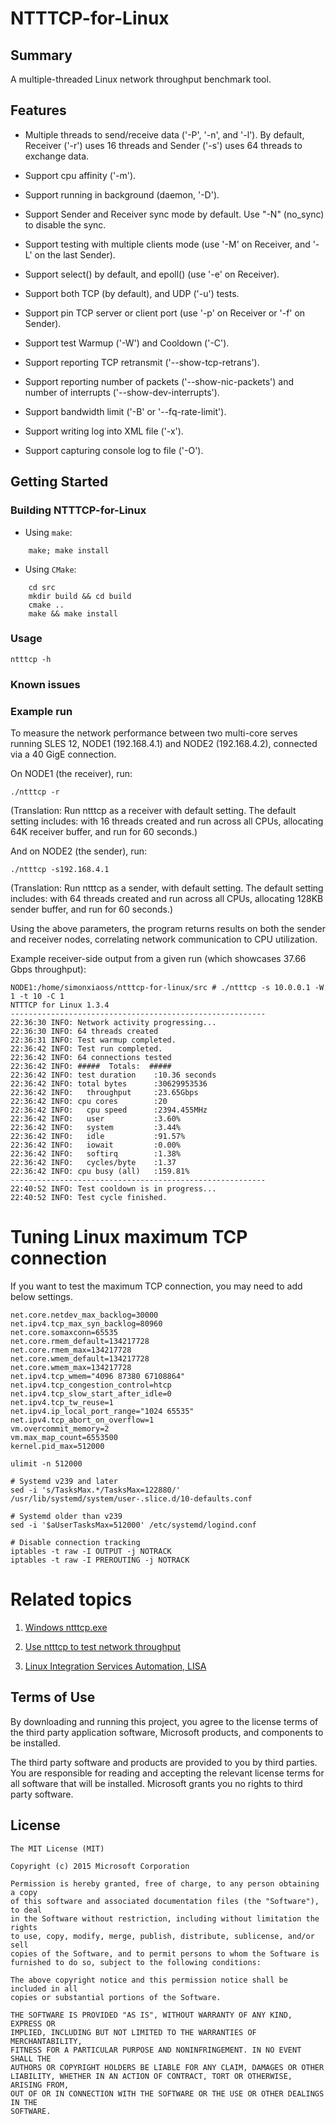 # NTTTCP-for-Linux

## Summary

A multiple-threaded Linux network throughput benchmark tool.

## Features

* Multiple threads to send/receive data ('-P', '-n', and '-l'). By default, Receiver ('-r') uses 16 threads and Sender ('-s') uses 64 threads to exchange data.

* Support cpu affinity ('-m').

* Support running in background (daemon, '-D').

* Support Sender and Receiver sync mode by default. Use "-N" (no_sync) to disable the sync.

* Support testing with multiple clients mode (use '-M' on Receiver, and '-L' on the last Sender).

* Support select() by default, and epoll() (use '-e' on Receiver).

* Support both TCP (by default), and UDP ('-u') tests.

* Support pin TCP server or client port (use '-p' on Receiver or '-f' on Sender).

* Support test Warmup ('-W') and Cooldown ('-C').

* Support reporting TCP retransmit ('--show-tcp-retrans').

* Support reporting number of packets ('--show-nic-packets') and number of interrupts ('--show-dev-interrupts').

* Support bandwidth limit ('-B' or '--fq-rate-limit').

* Support writing log into XML file ('-x').

* Support capturing console log to file ('-O').


## Getting Started


### Building NTTTCP-for-Linux ###

- Using `make`:
```
	make; make install
```

- Using `CMake`:
```
	cd src
	mkdir build && cd build
	cmake ..
	make && make install
```

### Usage
	
	ntttcp -h

### Known issues

 

### Example run

To measure the network performance between two multi-core serves running SLES 12, NODE1 (192.168.4.1) and NODE2 (192.168.4.2), connected via a 40 GigE connection. 

On NODE1 (the receiver), run:
```
./ntttcp -r
```
(Translation: Run ntttcp as a receiver with default setting. The default setting includes: with 16 threads created and run across all CPUs, allocating 64K receiver buffer, and run for 60 seconds.)

And on NODE2 (the sender), run:
```
./ntttcp -s192.168.4.1
```
(Translation: Run ntttcp as a sender, with default setting. The default setting includes: with 64 threads created and run across all CPUs, allocating 128KB sender buffer, and run for 60 seconds.)

Using the above parameters, the program returns results on both the sender and receiver nodes, correlating network communication to CPU utilization.  

Example receiver-side output from a given run (which showcases 37.66 Gbps throughput):

```
NODE1:/home/simonxiaoss/ntttcp-for-linux/src # ./ntttcp -s 10.0.0.1 -W 1 -t 10 -C 1
NTTTCP for Linux 1.3.4
---------------------------------------------------------
22:36:30 INFO: Network activity progressing...
22:36:30 INFO: 64 threads created
22:36:31 INFO: Test warmup completed.
22:36:42 INFO: Test run completed.
22:36:42 INFO: 64 connections tested
22:36:42 INFO: #####  Totals:  #####
22:36:42 INFO: test duration    :10.36 seconds
22:36:42 INFO: total bytes      :30629953536
22:36:42 INFO:   throughput     :23.65Gbps
22:36:42 INFO: cpu cores        :20
22:36:42 INFO:   cpu speed      :2394.455MHz
22:36:42 INFO:   user           :3.60%
22:36:42 INFO:   system         :3.44%
22:36:42 INFO:   idle           :91.57%
22:36:42 INFO:   iowait         :0.00%
22:36:42 INFO:   softirq        :1.38%
22:36:42 INFO:   cycles/byte    :1.37
22:36:42 INFO: cpu busy (all)   :159.81%
---------------------------------------------------------
22:40:52 INFO: Test cooldown is in progress...
22:40:52 INFO: Test cycle finished.
```

# Tuning Linux maximum TCP connection
If you want to test the maximum TCP connection, you may need to add below settings.
```
net.core.netdev_max_backlog=30000
net.ipv4.tcp_max_syn_backlog=80960
net.core.somaxconn=65535
net.core.rmem_default=134217728
net.core.rmem_max=134217728
net.core.wmem_default=134217728
net.core.wmem_max=134217728
net.ipv4.tcp_wmem="4096 87380 67108864"
net.ipv4.tcp_congestion_control=htcp
net.ipv4.tcp_slow_start_after_idle=0
net.ipv4.tcp_tw_reuse=1
net.ipv4.ip_local_port_range="1024 65535"
net.ipv4.tcp_abort_on_overflow=1
vm.overcommit_memory=2
vm.max_map_count=6553500
kernel.pid_max=512000

ulimit -n 512000

# Systemd v239 and later
sed -i 's/TasksMax.*/TasksMax=122880/' /usr/lib/systemd/system/user-.slice.d/10-defaults.conf

# Systemd older than v239
sed -i '$aUserTasksMax=512000' /etc/systemd/logind.conf

# Disable connection tracking
iptables -t raw -I OUTPUT -j NOTRACK
iptables -t raw -I PREROUTING -j NOTRACK
```

# Related topics

1. [Windows ntttcp.exe](https://github.com/microsoft/ntttcp)

2. [Use ntttcp to test network throughput](https://docs.microsoft.com/en-us/azure/virtual-network/virtual-network-bandwidth-testing)

3. [Linux Integration Services Automation, LISA](https://github.com/microsoft/lisa)


## Terms of Use

By downloading and running this project, you agree to the license terms of the third party application software, Microsoft products, and components to be installed. 

The third party software and products are provided to you by third parties. You are responsible for reading and accepting the relevant license terms for all software that will be installed. Microsoft grants you no rights to third party software.


## License

```
The MIT License (MIT)

Copyright (c) 2015 Microsoft Corporation

Permission is hereby granted, free of charge, to any person obtaining a copy
of this software and associated documentation files (the "Software"), to deal
in the Software without restriction, including without limitation the rights
to use, copy, modify, merge, publish, distribute, sublicense, and/or sell
copies of the Software, and to permit persons to whom the Software is
furnished to do so, subject to the following conditions:

The above copyright notice and this permission notice shall be included in all
copies or substantial portions of the Software.

THE SOFTWARE IS PROVIDED "AS IS", WITHOUT WARRANTY OF ANY KIND, EXPRESS OR
IMPLIED, INCLUDING BUT NOT LIMITED TO THE WARRANTIES OF MERCHANTABILITY,
FITNESS FOR A PARTICULAR PURPOSE AND NONINFRINGEMENT. IN NO EVENT SHALL THE
AUTHORS OR COPYRIGHT HOLDERS BE LIABLE FOR ANY CLAIM, DAMAGES OR OTHER
LIABILITY, WHETHER IN AN ACTION OF CONTRACT, TORT OR OTHERWISE, ARISING FROM,
OUT OF OR IN CONNECTION WITH THE SOFTWARE OR THE USE OR OTHER DEALINGS IN THE
SOFTWARE.
```
